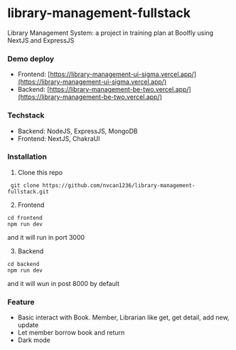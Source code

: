 # library-management-fullstack

Library Management System: a project in training plan at Boolfly using NextJS and ExpressJS

### Demo deploy

- Frontend: [https://library-management-ui-sigma.vercel.app/](https://library-management-ui-sigma.vercel.app/)
- Backend: [https://library-management-be-two.vercel.app/](https://library-management-be-two.vercel.app/)

### Techstack

- Backend: NodeJS, ExpressJS, MongoDB
- Frontend: NextJS, ChakraUI

### Installation

1. Clone this repo

```
 git clone https://github.com/nvcan1236/library-management-fullstack.git
```

2. Frontend

```
cd frontend
npm run dev
```

and it will run in port 3000

3. Backend

```
cd backend
npm run dev
```

and it will wun in post 8000 by default

### Feature

- Basic interact with Book. Member, Librarian like get, get detail, add new, update
- Let member borrow book and return
- Dark mode
